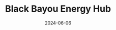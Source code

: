 ---  
layout: startup_page  
title: "Black Bayou Energy Hub"  
id: "blackbayouenergyhub.com"  
permalink: "/blackbayouenergyhubblackbayouenergyhub.com06062024/"  
website: "https://www.blackbayouenergyhub.com/"  
funding_round: ""  
funding_amount: ""  
investors: "Mercuria, Charlestown Energy Partners, Cameron Prairie Sporting Club"  
about: "Black Bayou Energy Hub LLC develops critical energy storage infrastructure, initially focusing on FERC-regulated natural gas storage in Southwest Louisiana. Utilizing a unique underground salt dome location, the company aims to provide storage and wheeling services for a wide range of energy products, supporting the transition to a sustainable energy future. Their strategic location offers proximity to key energy supply and demand centers on the U.S. Gulf Coast."  
markets: "Energy Storage, Natural Gas Storage, Hydrogen Storage, Crude Oil Storage, NGL Storage, Olefin Storage"  
hq: "Lafayette, Louisiana, United States"  
founded_year: "2023"  
linkedin: "https://www.linkedin.com/company/black-bayou-energy-hub"  
twitter: ""  
instagram: ""  
facebook: ""  
crunchbase: "https://www.crunchbase.com/organization/black-bayou-energy-hub?utm_source=linkedin&utm_medium=referral&utm_campaign=linkedin_companies&utm_content=profile_cta_anon&trk=funding_crunchbase"  
pitchbook: ""  

date_display: "06-Jun-2024"  
date: "2024-06-06"

# SEO Optimization  
meta_title: "Black Bayou Energy Hub"  
meta_description: "Black Bayou Energy Hub, Black Bayou Energy Hub LLC develops critical energy storage infrastructure, initially focusing on FERC-regulated natural gas storage in Southwest Loui..."  
meta_keywords: "Black Bayou Energy Hub, Energy Storage, Natural Gas Storage, Hydrogen Storage, Crude Oil Storage, NGL Storage, Olefin Storage,  funding"  
canonical_url: "https://startup.projectstartups.com/blackbayouenergyhubblackbayouenergyhub.com06062024/"  
---